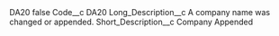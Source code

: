 <?xml version="1.0" encoding="UTF-8"?>
<CustomMetadata xmlns="http://soap.sforce.com/2006/04/metadata" xmlns:xsi="http://www.w3.org/2001/XMLSchema-instance" xmlns:xsd="http://www.w3.org/2001/XMLSchema">
    <label>DA20</label>
    <protected>false</protected>
    <values>
        <field>Code__c</field>
        <value xsi:type="xsd:string">DA20</value>
    </values>
    <values>
        <field>Long_Description__c</field>
        <value xsi:type="xsd:string">A company name was changed or appended.</value>
    </values>
    <values>
        <field>Short_Description__c</field>
        <value xsi:type="xsd:string">Company Appended</value>
    </values>
</CustomMetadata>
